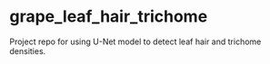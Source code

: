# grape_leaf_hair_trichome
Project repo for using U-Net model to detect leaf hair and trichome densities. 
